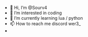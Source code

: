 - 👋 Hi, I’m @Sourv4
- 👀 I’m interested in coding
- 🌱 I’m currently learning lua / python
- 📫 How to reach me discord wer3_
- 

